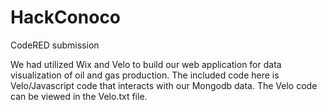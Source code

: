 # HackConoco
CodeRED submission

We had utilized Wix and Velo to build our web application for data visualization of oil and gas production. The included code here is Velo/Javascript code that interacts with our Mongodb data. The Velo code can be viewed in the Velo.txt file.
